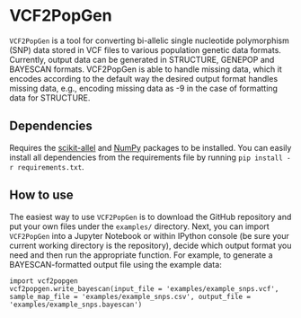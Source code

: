 # VCF2PopGen
`VCF2PopGen` is a tool for converting bi-allelic single nucleotide polymorphism (SNP) data stored in VCF files to various population genetic data formats. Currently, output data can be generated in STRUCTURE, GENEPOP and BAYESCAN formats. VCF2PopGen is able to handle missing data, which it encodes according to the default way the desired output format handles missing data, e.g., encoding missing data as -9 in the case of formatting data for STRUCTURE. 

## Dependencies
Requires the [scikit-allel](https://scikit-allel.readthedocs.io/en/stable/) and [NumPy](https://numpy.org/doc/stable/) packages to be installed. You can easily install all dependencies from the requirements file by running `pip install -r requirements.txt`.

## How to use
The easiest way to use `VCF2PopGen` is to download the GitHub repository and put your own files under the `examples/` directory. Next, you can import `VCF2PopGen` into a Jupyter Notebook or within IPython console (be sure your current working directory is the repository), decide which output format you need and then run the appropriate function. For example, to generate a BAYESCAN-formatted output file using the example data:

```
import vcf2popgen
vcf2popgen.write_bayescan(input_file = 'examples/example_snps.vcf', sample_map_file = 'examples/example_snps.csv', output_file = 'examples/example_snps.bayescan')
```
